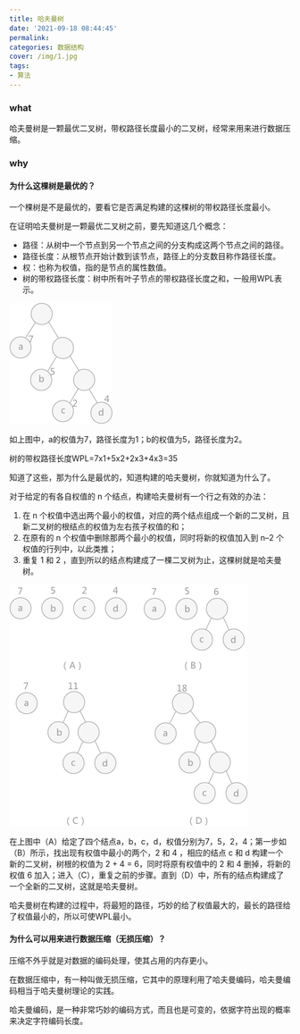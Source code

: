 ```yaml
---
title: 哈夫曼树
date: '2021-09-18 08:44:45'
permalink: 
categories: 数据结构
cover: /img/1.jpg
tags: 
- 算法
---
```


### what

哈夫曼树是一颗最优二叉树，带权路径长度最小的二叉树，经常来用来进行数据压缩。

### why

#### 为什么这棵树是最优的？

一个棵树是不是最优的，要看它是否满足构建的这棵树的带权路径长度最小。

<!-- more -->

在证明哈夫曼树是一颗最优二叉树之前，要先知道这几个概念：

* 路径：从树中一个节点到另一个节点之间的分支构成这两个节点之间的路径。
* 路径长度：从根节点开始计数到该节点，路径上的分支数目称作路径长度。
* 权：也称为权值，指的是节点的属性数值。
* 树的带权路径长度：树中所有叶子节点的带权路径长度之和，一般用WPL表示。

![img](../img/09563Tb0-0.png)

如上图中，a的权值为7，路径长度为1；b的权值为5，路径长度为2。

树的带权路径长度WPL=7x1+5x2+2x3+4x3=35

知道了这些，那为什么是最优的，知道构建的哈夫曼树，你就知道为什么了。

对于给定的有各自权值的 n 个结点，构建哈夫曼树有一个行之有效的办法：

1. 在 n 个权值中选出两个最小的权值，对应的两个结点组成一个新的二叉树，且新二叉树的根结点的权值为左右孩子权值的和；
2. 在原有的 n 个权值中删除那两个最小的权值，同时将新的权值加入到 n–2 个权值的行列中，以此类推；
3. 重复 1 和 2 ，直到所以的结点构建成了一棵二叉树为止，这棵树就是哈夫曼树。

![img](../img/09563QS5-1.png)

在上图中（A）给定了四个结点a，b，c，d，权值分别为7，5，2，4；第一步如（B）所示，找出现有权值中最小的两个，2 和 4 ，相应的结点 c 和 d 构建一个新的二叉树，树根的权值为 2 + 4 = 6，同时将原有权值中的 2 和 4 删掉，将新的权值 6 加入；进入（C），重复之前的步骤。直到（D）中，所有的结点构建成了一个全新的二叉树，这就是哈夫曼树。

哈夫曼树在构建的过程中，将最短的路径，巧妙的给了权值最大的，最长的路径给了权值最小的，所以可使WPL最小。

#### 为什么可以用来进行数据压缩（无损压缩）？

压缩不外乎就是对数据的编码处理，使其占用的内存更小。

在数据压缩中，有一种叫做无损压缩，它其中的原理利用了哈夫曼编码，哈夫曼编码相当于哈夫曼树理论的实践。

哈夫曼编码，是一种非常巧妙的编码方式，而且也是可变的，依据字符出现的概率来决定字符编码长度。





